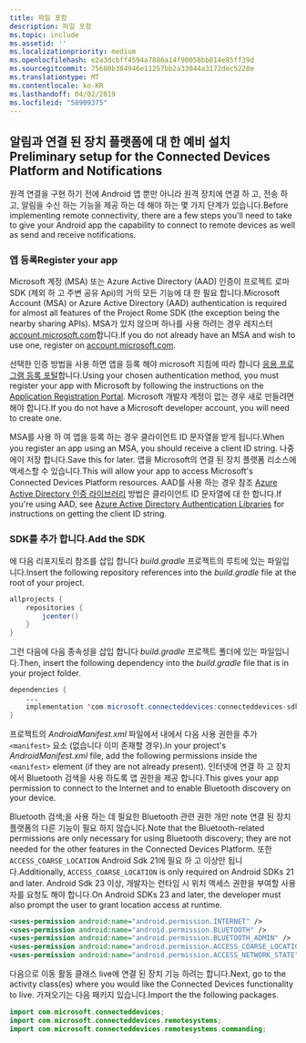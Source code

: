 ```yaml
---
title: 파일 포함
description: 파일 포함
ms.topic: include
ms.assetid: ''
ms.localizationpriority: medium
ms.openlocfilehash: e2a3dcbff4594a7886a14f90058bb814e85ff39d
ms.sourcegitcommit: 75680b384946e11257bb2a33044a3172dec5220e
ms.translationtype: MT
ms.contentlocale: ko-KR
ms.lasthandoff: 04/02/2019
ms.locfileid: "58909375"
---
```

## <a name="preliminary-setup-for-the-connected-devices-platform-and-notifications"></a><span data-ttu-id="24461-103">알림과 연결 된 장치 플랫폼에 대 한 예비 설치</span><span class="sxs-lookup"><span data-stu-id="24461-103">Preliminary setup for the Connected Devices Platform and Notifications</span></span>

<span data-ttu-id="24461-104">원격 연결을 구현 하기 전에 Android 앱 뿐만 아니라 원격 장치에 연결 하 고, 전송 하 고, 알림을 수신 하는 기능을 제공 하는 데 해야 하는 몇 가지 단계가 있습니다.</span><span class="sxs-lookup"><span data-stu-id="24461-104">Before implementing remote connectivity, there are a few steps you'll need to take to give your Android app the capability to connect to remote devices as well as send and receive notifications.</span></span>

### <a name="register-your-app"></a><span data-ttu-id="24461-105">앱 등록</span><span class="sxs-lookup"><span data-stu-id="24461-105">Register your app</span></span>

<span data-ttu-id="24461-106">Microsoft 계정 (MSA) 또는 Azure Active Directory (AAD) 인증이 프로젝트 로마 SDK (제외 하 고 주변 공유 Api)의 거의 모든 기능에 대 한 필요 합니다.</span><span class="sxs-lookup"><span data-stu-id="24461-106">Microsoft Account (MSA) or Azure Active Directory (AAD) authentication is required for almost all features of the Project Rome SDK (the exception being the nearby sharing APIs).</span></span> <span data-ttu-id="24461-107">MSA가 있지 않으며 하나를 사용 하려는 경우 레지스터 [account.microsoft.com](https://account.microsoft.com/account)합니다.</span><span class="sxs-lookup"><span data-stu-id="24461-107">If you do not already have an MSA and wish to use one, register on [account.microsoft.com](https://account.microsoft.com/account).</span></span>

<span data-ttu-id="24461-108">선택한 인증 방법을 사용 하면 앱을 등록 해야 microsoft 지침에 따라 합니다 [응용 프로그램 등록 포털](https://apps.dev.microsoft.com/)합니다.</span><span class="sxs-lookup"><span data-stu-id="24461-108">Using your chosen authentication method, you must register your app with Microsoft by following the instructions on the [Application Registration Portal](https://apps.dev.microsoft.com/).</span></span> <span data-ttu-id="24461-109">Microsoft 개발자 계정이 없는 경우 새로 만들려면 해야 합니다.</span><span class="sxs-lookup"><span data-stu-id="24461-109">If you do not have a Microsoft developer account, you will need to create one.</span></span>

<span data-ttu-id="24461-110">MSA를 사용 하 여 앱을 등록 하는 경우 클라이언트 ID 문자열을 받게 됩니다.</span><span class="sxs-lookup"><span data-stu-id="24461-110">When you register an app using an MSA, you should receive a client ID string.</span></span> <span data-ttu-id="24461-111">나중에이 저장 합니다.</span><span class="sxs-lookup"><span data-stu-id="24461-111">Save this for later.</span></span> <span data-ttu-id="24461-112">앱을 Microsoft의 연결 된 장치 플랫폼 리소스에 액세스할 수 있습니다.</span><span class="sxs-lookup"><span data-stu-id="24461-112">This will allow your app to access Microsoft's Connected Devices Platform resources.</span></span> <span data-ttu-id="24461-113">AAD를 사용 하는 경우 참조 [Azure Active Directory 인증 라이브러리](https://docs.microsoft.com/azure/active-directory/develop/active-directory-authentication-libraries) 방법은 클라이언트 ID 문자열에 대 한 합니다.</span><span class="sxs-lookup"><span data-stu-id="24461-113">If you're using AAD, see [Azure Active Directory Authentication Libraries](https://docs.microsoft.com/azure/active-directory/develop/active-directory-authentication-libraries) for instructions on getting the client ID string.</span></span>

### <a name="add-the-sdk"></a><span data-ttu-id="24461-114">SDK를 추가 합니다.</span><span class="sxs-lookup"><span data-stu-id="24461-114">Add the SDK</span></span>

<span data-ttu-id="24461-115">에 다음 리포지토리 참조를 삽입 합니다 *build.gradle* 프로젝트의 루트에 있는 파일입니다.</span><span class="sxs-lookup"><span data-stu-id="24461-115">Insert the following repository references into the *build.gradle* file at the root of your project.</span></span>

```Java
allprojects {
    repositories {
        jcenter()
    }
}
```
<span data-ttu-id="24461-116">그런 다음에 다음 종속성을 삽입 합니다 _build.gradle_ 프로젝트 폴더에 있는 파일입니다.</span><span class="sxs-lookup"><span data-stu-id="24461-116">Then, insert the following dependency into the _build.gradle_ file that is in your project folder.</span></span>

```Java
dependencies { 
    ...
    implementation 'com.microsoft.connecteddevices:connecteddevices-sdk:+'
}
```

<span data-ttu-id="24461-117">프로젝트의 *AndroidManifest.xml* 파일에서 내에서 다음 사용 권한을 추가 `<manifest>` 요소 (없습니다 이미 존재할 경우).</span><span class="sxs-lookup"><span data-stu-id="24461-117">In your project's *AndroidManifest.xml* file, add the following permissions inside the `<manifest>` element (if they are not already present).</span></span> <span data-ttu-id="24461-118">인터넷에 연결 하 고 장치에서 Bluetooth 검색을 사용 하도록 앱 권한을 제공 합니다.</span><span class="sxs-lookup"><span data-stu-id="24461-118">This gives your app permission to connect to the Internet and to enable Bluetooth discovery on your device.</span></span>

<span data-ttu-id="24461-119">Bluetooth 검색;을 사용 하는 데 필요한 Bluetooth 관련 권한 개만 note 연결 된 장치 플랫폼의 다른 기능이 필요 하지 않습니다.</span><span class="sxs-lookup"><span data-stu-id="24461-119">Note that the Bluetooth-related permissions are only necessary for using Bluetooth discovery; they are not needed for the other features in the Connected Devices Platform.</span></span> <span data-ttu-id="24461-120">또한 `ACCESS_COARSE_LOCATION` Android Sdk 21에 필요 하 고 이상만 됩니다.</span><span class="sxs-lookup"><span data-stu-id="24461-120">Additionally, `ACCESS_COARSE_LOCATION` is only required on Android SDKs 21 and later.</span></span> <span data-ttu-id="24461-121">Android Sdk 23 이상, 개발자는 런타임 시 위치 액세스 권한을 부여할 사용자를 요청도 해야 합니다.</span><span class="sxs-lookup"><span data-stu-id="24461-121">On Android SDKs 23 and later, the developer must also prompt the user to grant location access at runtime.</span></span>


```xml
<uses-permission android:name="android.permission.INTERNET" />
<uses-permission android:name="android.permission.BLUETOOTH" />
<uses-permission android:name="android.permission.BLUETOOTH_ADMIN" />
<uses-permission android:name="android.permission.ACCESS_COARSE_LOCATION" />
<uses-permission android:name="android.permission.ACCESS_NETWORK_STATE" />
```

<span data-ttu-id="24461-122">다음으로 이동 활동 클래스 live에 연결 된 장치 기능 하려는 합니다.</span><span class="sxs-lookup"><span data-stu-id="24461-122">Next, go to the activity class(es) where you would like the Connected Devices functionality to live.</span></span> <span data-ttu-id="24461-123">가져오기는 다음 패키지 있습니다.</span><span class="sxs-lookup"><span data-stu-id="24461-123">Import the the following packages.</span></span>

```java
import com.microsoft.connecteddevices;
import com.microsoft.connecteddevices.remotesystems;
import com.microsoft.connecteddevices.remotesystems.commanding;
```
